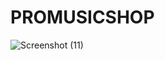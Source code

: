# PROMUSICSHOP

![Screenshot (11)](https://user-images.githubusercontent.com/98313774/158060261-4dea7ade-88ac-4a4f-8155-4f0836e820dd.png)
